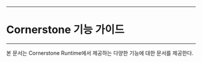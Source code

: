 <!--
{
	"id": 6600 ,
	
	"title": "Cornerstone 기능 가이드",
	"outline": "Cornerstone Runtime에서 제공하는 다양한 기능에 대한 문서를 제공한다.  ",
	
	"tags" : ["runtime"],
	
	"order": [6, 6],
	"thumbnail": "6.1.00.runtime_structure.png"
}
-->

----------

# Cornerstone 기능 가이드

----------

본 문서는 Cornerstone Runtime에서 제공하는 다양한 기능에 대한 문서를 제공한다.

